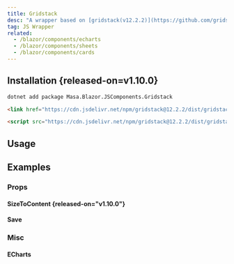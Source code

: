 ```yaml
---
title: Gridstack
desc: "A wrapper based on [gridstack(v12.2.2)](https://github.com/gridstack/gridstack.js)."
tag: JS Wrapper
related:
  - /blazor/components/echarts                      
  - /blazor/components/sheets
  - /blazor/components/cards
---
```


## Installation {released-on=v1.10.0}

```bash
dotnet add package Masa.Blazor.JSComponents.Gridstack
```

```html
<link href="https://cdn.jsdelivr.net/npm/gridstack@12.2.2/dist/gridstack.min.css" rel="stylesheet">
```

```html
<script src="https://cdn.jsdelivr.net/npm/gridstack@12.2.2/dist/gridstack-all.min.js"></script>
```

## Usage

<masa-example file="Examples.components.gridstack.Usage"></masa-example>

## Examples

### Props

#### SizeToContent {released-on="v1.10.0"}

<masa-example file="Examples.components.gridstack.SizeToContent"></masa-example>

#### Save

<masa-example file="Examples.components.gridstack.Save"></masa-example>

### Misc

#### ECharts

<masa-example file="Examples.components.gridstack.ECharts"></masa-example>
